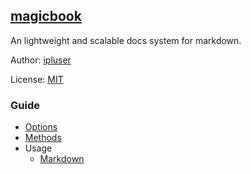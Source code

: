 ## [magicbook](#)
An lightweight and scalable docs system for markdown.

Author: [ipluser](https://github.com/ipluser)

License: [MIT](https://github.com/ipluser/magicbook/blob/gh-pages/LICENSE)

### Guide
- [Options](#public/doc/options.md)
- [Methods](#public/doc/methods.md)
- Usage
	- [Markdown](#public/doc/usage/markdown.md)